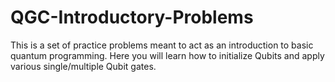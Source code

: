 # QGC-Introductory-Problems
 
This is a set of practice problems meant to act as an introduction to basic quantum programming. Here you will learn how to initialize Qubits and apply various single/multiple Qubit gates.
